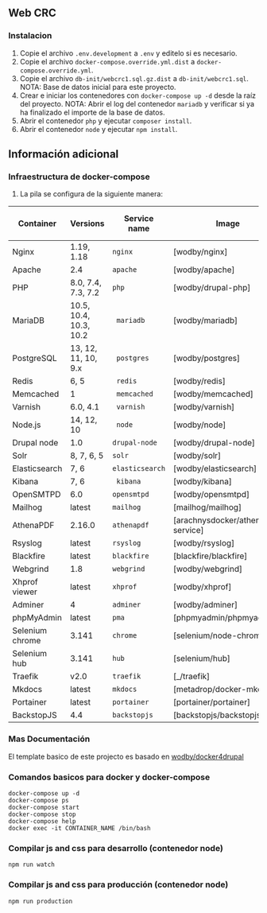 ## Web CRC

### Instalacion

1. Copie el archivo `.env.development` a `.env` y editelo si es necesario.
2. Copie el archivo `docker-compose.override.yml.dist` a `docker-compose.override.yml`.
3. Copie el archivo `db-init/webcrc1.sql.gz.dist` a `db-init/webcrc1.sql`.
   NOTA: Base de datos inicial para este proyecto.
4. Crear e iniciar los contenedores con `docker-compose up -d` 
   desde la raíz del proyecto.
   NOTA: Abrir el log del contenedor `mariadb` 
   y verificar si ya ha finalizado el importe de la base de datos.
5. Abrir el contenedor `php` y ejecutar `composer install`.
6. Abrir el contenedor `node` y ejecutar `npm install`.

## Información adicional

### Infraestructura de docker-compose

1. La pila se configura de la siguiente manera:

| Container       | Versions               | Service name    | Image                              | Enabled by default |
| --------------  | ---------------------- | --------------- | ---------------------------------- | ------------------ |
| Nginx           | 1.19, 1.18             | `nginx`         | [wodby/nginx]                      | ✓                  |
| Apache          | 2.4                    | `apache`        | [wodby/apache]                     |                    |
| PHP             | 8.0, 7.4, 7.3, 7.2     | `php`           | [wodby/drupal-php]                 | ✓                  |
| MariaDB         | 10.5, 10.4, 10.3, 10.2 |` mariadb`       | [wodby/mariadb]                    | ✓                  |
| PostgreSQL      | 13, 12, 11, 10, 9.x    |` postgres`      | [wodby/postgres]                   |                    |
| Redis           | 6, 5                   |` redis`         | [wodby/redis]                      | ✓                  |
| Memcached       | 1                      |` memcached`     | [wodby/memcached]                  |                    |
| Varnish         | 6.0, 4.1               |` varnish`       | [wodby/varnish]                    |                    |
| Node.js         | 14, 12, 10             |` node`          | [wodby/node]                       | ✓                  |
| Drupal node     | 1.0                    | `drupal-node`   | [wodby/drupal-node]                |                    |
| Solr            | 8, 7, 6, 5             | `solr`          | [wodby/solr]                       |                    |
| Elasticsearch   | 7, 6                   | `elasticsearch` | [wodby/elasticsearch]              |                    |
| Kibana          | 7, 6                   |` kibana`        | [wodby/kibana]                     |                    |
| OpenSMTPD       | 6.0                    | `opensmtpd`     | [wodby/opensmtpd]                  |                    |
| Mailhog         | latest                 | `mailhog`       | [mailhog/mailhog]                  | ✓                  |
| AthenaPDF       | 2.16.0                 | `athenapdf`     | [arachnysdocker/athenapdf-service] |                    |
| Rsyslog         | latest                 | `rsyslog`       | [wodby/rsyslog]                    |                    |
| Blackfire       | latest                 | `blackfire`     | [blackfire/blackfire]              |                    |
| Webgrind        | 1.8                    | `webgrind`      | [wodby/webgrind]                   |                    |
| Xhprof viewer   | latest                 | `xhprof`        | [wodby/xhprof]                     |                    |
| Adminer         | 4                      | `adminer`       | [wodby/adminer]                    | ✓                  |
| phpMyAdmin      | latest                 | `pma`           | [phpmyadmin/phpmyadmin]            |                    |
| Selenium chrome | 3.141                  | `chrome`        | [selenium/node-chrome]             | ✓                  |
| Selenium hub    | 3.141                  | `hub   `        | [selenium/hub]                     | ✓                  |
| Traefik         | v2.0                   | `traefik`       | [_/traefik]                        | ✓                  |
| Mkdocs          | latest                 | `mkdocs`        | [metadrop/docker-mkdocs]           | ✓                  |
| Portainer       | latest                 | `portainer`     | [portainer/portainer]              | ✓                  |
| BackstopJS      | 4.4                    | `backstopjs`    | [backstopjs/backstopjs]            | ✓                  |

### Mas Documentación
El template basico de este projecto es basado en [wodby/docker4drupal](https://github.com/wodby/docker4drupal)

### Comandos basicos para docker y docker-compose
```
docker-compose up -d
docker-compose ps
docker-compose start
docker-compose stop
docker-compose help
docker exec -it CONTAINER_NAME /bin/bash
```

### Compilar js and css para desarrollo (contenedor node)
```
npm run watch
```

### Compilar js and css para producción (contenedor node)
```
npm run production
```